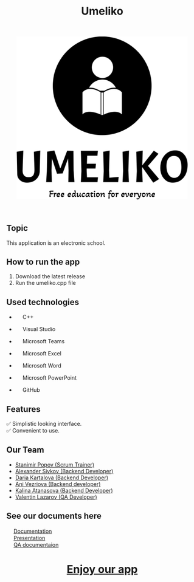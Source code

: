 <h1 align="center" >Umeliko</h1>
<br>
<p align="center">
<img src="Picture/umeliko_logo.png" alt="Team Umeliko Logo" width="450px"></p>
<br>
 
## Topic
This application is an еlectronic school.
 
 
## How to run the app
<ol>
<li> Download the latest release </li>
<li> Run the umeliko.cpp file </li>
</ol>
 
## Used technologies
- <img src="https://upload.wikimedia.org/wikipedia/commons/thumb/1/18/ISO_C%2B%2B_Logo.svg/640px-ISO_C%2B%2B_Logo.svg.png" width="15" height="15"> C++ <br>

- <img src="https://upload.wikimedia.org/wikipedia/commons/thumb/2/2c/Visual_Studio_Icon_2022.svg/640px-Visual_Studio_Icon_2022.svg.png" width="15" height="15"> Visual Studio <br>
- <img src="https://upload.wikimedia.org/wikipedia/commons/thumb/4/49/MicroTeams.png/640px-MicroTeams.png" width="15" height="15"> Microsoft Teams <br>
- <img src="https://upload.wikimedia.org/wikipedia/commons/thumb/3/34/Microsoft_Office_Excel_%282019%E2%80%93present%29.svg/640px-Microsoft_Office_Excel_%282019%E2%80%93present%29.svg.png" width="15" height="15"> Microsoft Excel <br>
- <img src="https://upload.wikimedia.org/wikipedia/commons/thumb/8/8d/Microsoft_Word_2013-2019_logo.svg/587px-Microsoft_Word_2013-2019_logo.svg.png?20221202081051" width="15" height="15"> Microsoft Word <br>
- <img src="https://upload.wikimedia.org/wikipedia/commons/thumb/0/0d/Microsoft_Office_PowerPoint_%282019%E2%80%93present%29.svg/640px-Microsoft_Office_PowerPoint_%282019%E2%80%93present%29.svg.png" width="15" height="15"> Microsoft PowerPoint <br>
- <img src="https://upload.wikimedia.org/wikipedia/commons/thumb/c/c2/GitHub_Invertocat_Logo.svg/300px-GitHub_Invertocat_Logo.svg.png" width="15" height="15"> GitHub <br>
 
## Features
✅ Simplistic looking interface. <br>
✅ Convenient to use. <br>
 
## Our Team
- <a href="https://github.com/SSPopov21"> Stanimir Popov (Scrum Trainer)</a> <br>
- <a href="https://github.com/ATSivkov21"> Alexander Sivkov (Backend Developer)</a> <br>
- <a href="https://github.com/DYKartalova22"> Daria Kartalova (Backend Developer)</a> <br>
- <a href="https://github.com/AAVezirova22"> Ani Vezriova (Backend developer) </a><br>
- <a href="https://github.com/KKAtanasova22"> Kalina Atanasova (Backend Developer) </a><br>
- <a href="https://github.com/VRLazarov21"> Valentin Lazarov (QA Developer) </a><br>

## See our documents here
<img src="https://upload.wikimedia.org/wikipedia/commons/thumb/8/8d/Microsoft_Word_2013-2019_logo.svg/587px-Microsoft_Word_2013-2019_logo.svg.png?20221202081051" width="15" height="15"> [Documentation](https://codingburgas-my.sharepoint.com/:w:/g/personal/vrlazarov21_codingburgas_bg/ESUdLUAna5dCgq-g3dks_qIBnZL9Njp18cAnrN1JQKWMng?e=v8fN9z)  
<img src="https://upload.wikimedia.org/wikipedia/commons/thumb/0/0d/Microsoft_Office_PowerPoint_%282019%E2%80%93present%29.svg/640px-Microsoft_Office_PowerPoint_%282019%E2%80%93present%29.svg.png" width="15" height="15"> [Presentation](https://codingburgas-my.sharepoint.com/:p:/g/personal/vrlazarov21_codingburgas_bg/EQQn-QlUA_hCs5oqZgQD3QsBcc8d2A21cOVbV8i-7g0R5w?e=iSCLdB)  
<img src="https://upload.wikimedia.org/wikipedia/commons/thumb/3/34/Microsoft_Office_Excel_%282019%E2%80%93present%29.svg/640px-Microsoft_Office_Excel_%282019%E2%80%93present%29.svg.png" width="15" height="15"> [QA documentaion](https://codingburgas-my.sharepoint.com/:x:/g/personal/vrlazarov21_codingburgas_bg/EVIt5SqESwlLlxuJMEuMKcwB82uQx_uKQu0q5PpDPBjCqQ?e=eOGEdh)
 
##
<h1 align="center" ><a href="https://github.com/codingburgas/school-project-assignment-umeliko">Enjoy our app</a></h1>
